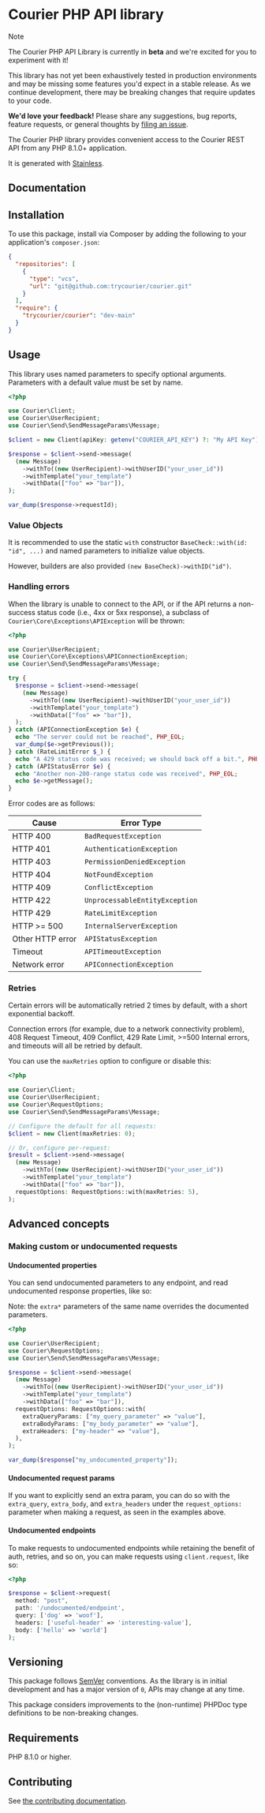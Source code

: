 # Courier PHP API library

> [!NOTE]
> The Courier PHP API Library is currently in **beta** and we're excited for you to experiment with it!
>
> This library has not yet been exhaustively tested in production environments and may be missing some features you'd expect in a stable release. As we continue development, there may be breaking changes that require updates to your code.
>
> **We'd love your feedback!** Please share any suggestions, bug reports, feature requests, or general thoughts by [filing an issue](https://www.github.com/trycourier/courier/issues/new).

The Courier PHP library provides convenient access to the Courier REST API from any PHP 8.1.0+ application.

It is generated with [Stainless](https://www.stainless.com/).

## Documentation

## Installation

To use this package, install via Composer by adding the following to your application's `composer.json`:

<!-- x-release-please-start-version -->

```json
{
  "repositories": [
    {
      "type": "vcs",
      "url": "git@github.com:trycourier/courier.git"
    }
  ],
  "require": {
    "trycourier/courier": "dev-main"
  }
}
```

<!-- x-release-please-end -->

## Usage

This library uses named parameters to specify optional arguments.
Parameters with a default value must be set by name.

```php
<?php

use Courier\Client;
use Courier\UserRecipient;
use Courier\Send\SendMessageParams\Message;

$client = new Client(apiKey: getenv("COURIER_API_KEY") ?: "My API Key");

$response = $client->send->message(
  (new Message)
    ->withTo((new UserRecipient)->withUserID("your_user_id"))
    ->withTemplate("your_template")
    ->withData(["foo" => "bar"]),
);

var_dump($response->requestId);
```

### Value Objects

It is recommended to use the static `with` constructor `BaseCheck::with(id: "id", ...)`
and named parameters to initialize value objects.

However, builders are also provided `(new BaseCheck)->withID("id")`.

### Handling errors

When the library is unable to connect to the API, or if the API returns a non-success status code (i.e., 4xx or 5xx response), a subclass of `Courier\Core\Exceptions\APIException` will be thrown:

```php
<?php

use Courier\UserRecipient;
use Courier\Core\Exceptions\APIConnectionException;
use Courier\Send\SendMessageParams\Message;

try {
  $response = $client->send->message(
    (new Message)
      ->withTo((new UserRecipient)->withUserID("your_user_id"))
      ->withTemplate("your_template")
      ->withData(["foo" => "bar"]),
  );
} catch (APIConnectionException $e) {
  echo "The server could not be reached", PHP_EOL;
  var_dump($e->getPrevious());
} catch (RateLimitError $_) {
  echo "A 429 status code was received; we should back off a bit.", PHP_EOL;
} catch (APIStatusError $e) {
  echo "Another non-200-range status code was received", PHP_EOL;
  echo $e->getMessage();
}
```

Error codes are as follows:

| Cause            | Error Type                     |
| ---------------- | ------------------------------ |
| HTTP 400         | `BadRequestException`          |
| HTTP 401         | `AuthenticationException`      |
| HTTP 403         | `PermissionDeniedException`    |
| HTTP 404         | `NotFoundException`            |
| HTTP 409         | `ConflictException`            |
| HTTP 422         | `UnprocessableEntityException` |
| HTTP 429         | `RateLimitException`           |
| HTTP >= 500      | `InternalServerException`      |
| Other HTTP error | `APIStatusException`           |
| Timeout          | `APITimeoutException`          |
| Network error    | `APIConnectionException`       |

### Retries

Certain errors will be automatically retried 2 times by default, with a short exponential backoff.

Connection errors (for example, due to a network connectivity problem), 408 Request Timeout, 409 Conflict, 429 Rate Limit, >=500 Internal errors, and timeouts will all be retried by default.

You can use the `maxRetries` option to configure or disable this:

```php
<?php

use Courier\Client;
use Courier\UserRecipient;
use Courier\RequestOptions;
use Courier\Send\SendMessageParams\Message;

// Configure the default for all requests:
$client = new Client(maxRetries: 0);

// Or, configure per-request:
$result = $client->send->message(
  (new Message)
    ->withTo((new UserRecipient)->withUserID("your_user_id"))
    ->withTemplate("your_template")
    ->withData(["foo" => "bar"]),
  requestOptions: RequestOptions::with(maxRetries: 5),
);
```

## Advanced concepts

### Making custom or undocumented requests

#### Undocumented properties

You can send undocumented parameters to any endpoint, and read undocumented response properties, like so:

Note: the `extra*` parameters of the same name overrides the documented parameters.

```php
<?php

use Courier\UserRecipient;
use Courier\RequestOptions;
use Courier\Send\SendMessageParams\Message;

$response = $client->send->message(
  (new Message)
    ->withTo((new UserRecipient)->withUserID("your_user_id"))
    ->withTemplate("your_template")
    ->withData(["foo" => "bar"]),
  requestOptions: RequestOptions::with(
    extraQueryParams: ["my_query_parameter" => "value"],
    extraBodyParams: ["my_body_parameter" => "value"],
    extraHeaders: ["my-header" => "value"],
  ),
);

var_dump($response["my_undocumented_property"]);
```

#### Undocumented request params

If you want to explicitly send an extra param, you can do so with the `extra_query`, `extra_body`, and `extra_headers` under the `request_options:` parameter when making a request, as seen in the examples above.

#### Undocumented endpoints

To make requests to undocumented endpoints while retaining the benefit of auth, retries, and so on, you can make requests using `client.request`, like so:

```php
<?php

$response = $client->request(
  method: "post",
  path: '/undocumented/endpoint',
  query: ['dog' => 'woof'],
  headers: ['useful-header' => 'interesting-value'],
  body: ['hello' => 'world']
);
```

## Versioning

This package follows [SemVer](https://semver.org/spec/v2.0.0.html) conventions. As the library is in initial development and has a major version of `0`, APIs may change at any time.

This package considers improvements to the (non-runtime) PHPDoc type definitions to be non-breaking changes.

## Requirements

PHP 8.1.0 or higher.

## Contributing

See [the contributing documentation](https://github.com/trycourier/courier/tree/main/CONTRIBUTING.md).
